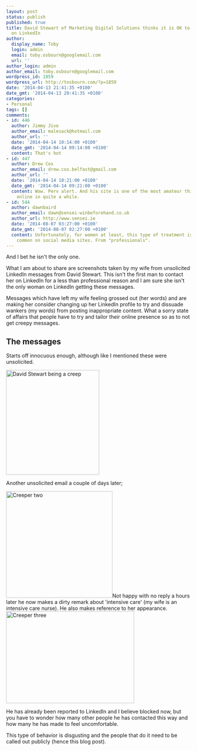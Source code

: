 ```yaml
---
layout: post
status: publish
published: true
title: David Stewart of Marketing Digital Solutions thinks it is OK to creep on females
  on LinkedIn
author:
  display_name: Toby
  login: admin
  email: toby.osbourn@googlemail.com
  url: ''
author_login: admin
author_email: toby.osbourn@googlemail.com
wordpress_id: 1859
wordpress_url: http://tosbourn.com/?p=1859
date: '2014-04-13 21:41:35 +0100'
date_gmt: '2014-04-13 20:41:35 +0100'
categories:
- Personal
tags: []
comments:
- id: 446
  author: Jimmy Jive
  author_email: malesack@hotmail.com
  author_url: ''
  date: '2014-04-14 10:14:00 +0100'
  date_gmt: '2014-04-14 09:14:00 +0100'
  content: That's hot
- id: 447
  author: Drew Cox
  author_email: drew.cox.belfast@gmail.com
  author_url: ''
  date: '2014-04-14 10:21:00 +0100'
  date_gmt: '2014-04-14 09:21:00 +0100'
  content: Wow. Perv alert. And his site is one of the most amateur thing I've seen
    online in quite a while.
- id: 544
  author: dawnbaird
  author_email: dawn@sensei-winbeforehand.co.uk
  author_url: http://www.sensei.ie
  date: '2014-08-07 03:27:00 +0100'
  date_gmt: '2014-08-07 02:27:00 +0100'
  content: Unfortunately, for women at least, this type of treatment is surprisingly
    common on social media sites. From "professionals".
---
```

<p>And I bet he isn't the only one.</p>
<p>What I am about to share are screenshots taken by my wife from unsolicited LinkedIn messages from David Stewart. This isn't the first man to contact her on LinkedIn for a less than professional reason and I am sure she isn't the only woman on LinkedIn getting these messages.</p>
<p>Messages which have left my wife feeling grossed out (her words) and are making her consider changing up her LinkedIn profile to try and dissuade wankers (my words) from posting inappropriate content. What a sorry state of affairs that people have to try and tailor their online presence so as to not get creepy messages.</p>
<h2>The messages</h2>
<p>Starts off innocuous enough, although like I mentioned these were unsolicited.</p>
<p><img class="aligncenter size-full wp-image-1861" alt="David Stewart being a creep" src="http://tosbourn.com/wp-content/uploads/2014/04/Creeper-one.png" width="254" height="286" /></p>
<p>Another unsolicited email a couple of days later;</p>
<p><img class="aligncenter size-large wp-image-1863" alt="Creeper two" src="http://tosbourn.com/wp-content/uploads/2014/04/Creeper-two.png" width="290" height="291" />Not happy with no reply a hours later he now makes a dirty remark about 'intensive care' (my wife is an intensive care nurse). He also makes reference to her appearance.<br />
<img class="aligncenter size-full wp-image-1862" alt="Creeper three" src="http://tosbourn.com/wp-content/uploads/2014/04/Creeper-three.png" width="349" height="251" /></p>
<p>He has already been reported to LinkedIn and I believe blocked now, but you have to wonder how many other people he has contacted this way and how many he has made to feel uncomfortable.</p>
<p>This type of behavior is disgusting and the people that do it need to be called out publicly (hence this blog post).</p>
